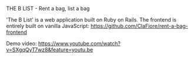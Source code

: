 THE B LIST - Rent a bag, list a bag

'The B List' is a web application built on Ruby on Rails. 
The frontend is entirely built on vanilla JavaScript: https://github.com/ClaFiore/rent-a-bag-frontend

Demo video: https://www.youtube.com/watch?v=SXgqQyT7wz8&feature=youtu.be


